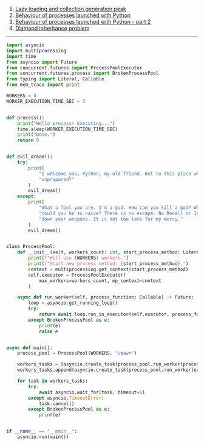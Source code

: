 1. [Lazy loading and collection generation peak](https://github.com/wsoll/articles/blob/main/iterables-memory-tracing.md)
2. [Behaviour of processes launched with Python](https://github.com/wsoll/articles/blob/main/launching-processes.md)
3. [Behaviour of processes launched with Python - part 2](https://github.com/wsoll/articles/blob/main/launching-processes-2.md)
4. [Diamond inheritance problem](https://github.com/wsoll/articles/blob/main/diamond-inheritance-problem.md)

---

```python
import asyncio
import multiprocessing
import time
from asyncio import Future
from concurrent.futures import ProcessPoolExecutor
from concurrent.futures.process import BrokenProcessPool
from typing import Literal, Callable
from mem_trace import print

WORKERS = 8
WORKER_EXECUTION_TIME_SEC = 5


def process():
    print("Hello process! Executing...")
    time.sleep(WORKER_EXECUTION_TIME_SEC)
    print("Done.")
    return 0


def evil_dream():
    try:
        print(
            "I welcome you, Python, my old friend. But to this place where destiny is made, why have you come "
            "unprepared?"
        )
        evil_dream()
    except:
        print(
            "What a fool you are. I'm a god. How can you kill a god? What a grand and intoxicating innocence. How "
            "could you be so naive? There is no escape. No Recall or Intervention can work in this place. Come. Lay "
            "down your weapons. It is not too late for my mercy."
        )
        evil_dream()


class ProcessPool:
    def __init__(self, workers_count: int, start_process_method: Literal["spawn", "fork"]):
        print(f"Will use {WORKERS} workers.")
        print(f"Start new process method: {start_process_method}.")
        context = multiprocessing.get_context(start_process_method)
        self.executor = ProcessPoolExecutor(
            max_workers=workers_count, mp_context=context
        )

    async def run_worker(self, process_function: Callable) -> Future:
        loop = asyncio.get_running_loop()
        try:
            return await loop.run_in_executor(self.executor, process_function)
        except BrokenProcessPool as e:
            print(e)
            raise e


async def main():
    process_pool = ProcessPool(WORKERS, "spawn")

    workers_tasks = [asyncio.create_task(process_pool.run_worker(process)) for _ in range(WORKERS - 1)]
    workers_tasks.append(asyncio.create_task(process_pool.run_worker(evil_dream)))

    for task in workers_tasks:
        try:
            await asyncio.wait_for(task, timeout=6)
        except asyncio.TimeoutError:
            task.cancel()
        except BrokenProcessPool as e:
            print(e)


if __name__ == "__main__":
    asyncio.run(main())


```
